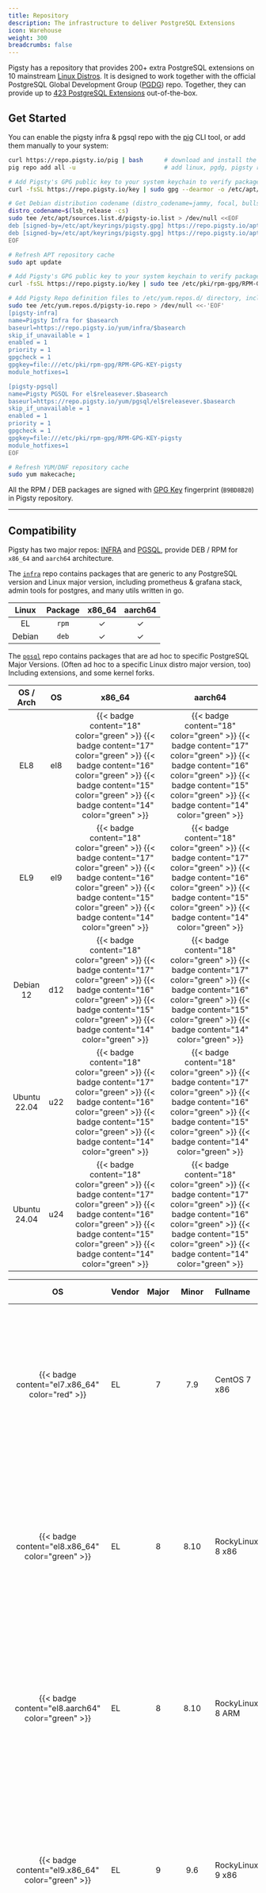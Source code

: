 ```yaml
---
title: Repository
description: The infrastructure to deliver PostgreSQL Extensions
icon: Warehouse
weight: 300
breadcrumbs: false
---
```



Pigsty has a repository that provides 200+ extra PostgreSQL extensions on 10 mainstream [Linux Distros](/intro#linux-compatibility).
It is designed to work together with the official PostgreSQL Global Development Group ([PGDG](https://www.postgresql.org/download/linux/)) repo.
Together, they can provide up to [423 PostgreSQL Extensions](https://ext.pgsty.com/list) out-of-the-box.


## Get Started

You can enable the pigsty infra & pgsql repo with the [pig](/pig/) CLI tool, or add them manually to your system:

```bash tab="pig"
curl https://repo.pigsty.io/pig | bash      # download and install the pig CLI tool
pig repo add all -u                         # add linux, pgdg, pigsty repo and update cache
```
```bash tab="apt"
# Add Pigsty's GPG public key to your system keychain to verify package signatures
curl -fsSL https://repo.pigsty.io/key | sudo gpg --dearmor -o /etc/apt/keyrings/pigsty.gpg

# Get Debian distribution codename (distro_codename=jammy, focal, bullseye, bookworm), and write the corresponding upstream repository address to the APT List file
distro_codename=$(lsb_release -cs)
sudo tee /etc/apt/sources.list.d/pigsty-io.list > /dev/null <<EOF
deb [signed-by=/etc/apt/keyrings/pigsty.gpg] https://repo.pigsty.io/apt/infra generic main
deb [signed-by=/etc/apt/keyrings/pigsty.gpg] https://repo.pigsty.io/apt/pgsql/${distro_codename} ${distro_codename} main
EOF

# Refresh APT repository cache
sudo apt update
```
```bash tab="yum"
# Add Pigsty's GPG public key to your system keychain to verify package signatures
curl -fsSL https://repo.pigsty.io/key | sudo tee /etc/pki/rpm-gpg/RPM-GPG-KEY-pigsty >/dev/null

# Add Pigsty Repo definition files to /etc/yum.repos.d/ directory, including two repositories
sudo tee /etc/yum.repos.d/pigsty-io.repo > /dev/null <<-'EOF'
[pigsty-infra]
name=Pigsty Infra for $basearch
baseurl=https://repo.pigsty.io/yum/infra/$basearch
skip_if_unavailable = 1
enabled = 1
priority = 1
gpgcheck = 1
gpgkey=file:///etc/pki/rpm-gpg/RPM-GPG-KEY-pigsty
module_hotfixes=1

[pigsty-pgsql]
name=Pigsty PGSQL For el$releasever.$basearch
baseurl=https://repo.pigsty.io/yum/pgsql/el$releasever.$basearch
skip_if_unavailable = 1
enabled = 1
priority = 1
gpgcheck = 1
gpgkey=file:///etc/pki/rpm-gpg/RPM-GPG-KEY-pigsty
module_hotfixes=1
EOF

# Refresh YUM/DNF repository cache
sudo yum makecache;
```

All the RPM / DEB packages are signed with [GPG Key](/repo/gpg) fingerprint (`B9BD8B20`) in Pigsty repository.


---------

## Compatibility

Pigsty has two major repos: [INFRA](/repo/infra/) and [PGSQL](/repo/pgsql/),
provide DEB / RPM for `x86_64` and `aarch64` architecture.

The [`infra`](/repo/infra) repo contains packages that are generic to any PostgreSQL version and Linux major version,
including prometheus & grafana stack, admin tools for postgres, and many utils written in go.

| Linux  | Package | x86_64 | aarch64 |
|:------:|:-------:|:------:|:-------:|
|   EL   |  `rpm`  |   ✓    |    ✓    |
| Debian |  `deb`  |   ✓    |    ✓    |

The [`pgsql`](/repo/pgsql) repo contains packages that are ad hoc to specific PostgreSQL Major Versions.
(Often ad hoc to a specific Linux distro major version, too) Including extensions, and some kernel forks.

|  OS / Arch   | OS  |                                                                                                    x86_64                                                                                                    |                                                                                                   aarch64                                                                                                    |
|:------------:|:---:|:------------------------------------------------------------------------------------------------------------------------------------------------------------------------------------------------------------:|:------------------------------------------------------------------------------------------------------------------------------------------------------------------------------------------------------------:|
|     EL8      | el8 | {{< badge content="18" color="green" >}} {{< badge content="17" color="green" >}} {{< badge content="16" color="green" >}} {{< badge content="15" color="green" >}} {{< badge content="14" color="green" >}} | {{< badge content="18" color="green" >}} {{< badge content="17" color="green" >}} {{< badge content="16" color="green" >}} {{< badge content="15" color="green" >}} {{< badge content="14" color="green" >}} |
|     EL9      | el9 | {{< badge content="18" color="green" >}} {{< badge content="17" color="green" >}} {{< badge content="16" color="green" >}} {{< badge content="15" color="green" >}} {{< badge content="14" color="green" >}} | {{< badge content="18" color="green" >}} {{< badge content="17" color="green" >}} {{< badge content="16" color="green" >}} {{< badge content="15" color="green" >}} {{< badge content="14" color="green" >}} |
|  Debian 12   | d12 | {{< badge content="18" color="green" >}} {{< badge content="17" color="green" >}} {{< badge content="16" color="green" >}} {{< badge content="15" color="green" >}} {{< badge content="14" color="green" >}} | {{< badge content="18" color="green" >}} {{< badge content="17" color="green" >}} {{< badge content="16" color="green" >}} {{< badge content="15" color="green" >}} {{< badge content="14" color="green" >}} |
| Ubuntu 22.04 | u22 | {{< badge content="18" color="green" >}} {{< badge content="17" color="green" >}} {{< badge content="16" color="green" >}} {{< badge content="15" color="green" >}} {{< badge content="14" color="green" >}} | {{< badge content="18" color="green" >}} {{< badge content="17" color="green" >}} {{< badge content="16" color="green" >}} {{< badge content="15" color="green" >}} {{< badge content="14" color="green" >}} |
| Ubuntu 24.04 | u24 | {{< badge content="18" color="green" >}} {{< badge content="17" color="green" >}} {{< badge content="16" color="green" >}} {{< badge content="15" color="green" >}} {{< badge content="14" color="green" >}} | {{< badge content="18" color="green" >}} {{< badge content="17" color="green" >}} {{< badge content="16" color="green" >}} {{< badge content="15" color="green" >}} {{< badge content="14" color="green" >}} |


|                         OS                          | Vendor | Major |  Minor  | Fullname          |                                                                                                 PG Major Version                                                                                                  | Comment  |
|:---------------------------------------------------:|:-------|:-----:|:-------:|:------------------|:-----------------------------------------------------------------------------------------------------------------------------------------------------------------------------------------------------------------:|:---------|
|  {{< badge content="el7.x86_64"   color="red" >}}   | EL     |   7   |   7.9   | CentOS 7 x86      |      {{< badge content="18" color="red" >}} {{< badge content="17" color="red" >}} {{< badge content="16" color="red" >}} {{< badge content="15" color="green" >}} {{< badge content="14" color="green" >}}       | EOL      |
| {{< badge content="el8.x86_64"   color="green" >}}  | EL     |   8   |  8.10   | RockyLinux 8 x86  |   {{< badge content="18" color="green" >}} {{< badge content="17" color="green" >}} {{< badge content="16" color="green" >}} {{< badge content="15" color="green" >}} {{< badge content="14" color="green" >}}    | Near EOL |
| {{< badge content="el8.aarch64"  color="green" >}}  | EL     |   8   |  8.10   | RockyLinux 8 ARM  |   {{< badge content="18" color="green" >}} {{< badge content="17" color="green" >}} {{< badge content="16" color="green" >}} {{< badge content="15" color="green" >}} {{< badge content="14" color="green" >}}    | Near EOL |
| {{< badge content="el9.x86_64"   color="green" >}}  | EL     |   9   |   9.6   | RockyLinux 9 x86  |   {{< badge content="18" color="green" >}} {{< badge content="17" color="green" >}} {{< badge content="16" color="green" >}} {{< badge content="15" color="green" >}} {{< badge content="14" color="green" >}}    | OK       |
| {{< badge content="el9.aarch64"  color="green" >}}  | EL     |   9   |   9.6   | RockyLinux 9 ARM  |   {{< badge content="18" color="green" >}} {{< badge content="17" color="green" >}} {{< badge content="16" color="green" >}} {{< badge content="15" color="green" >}} {{< badge content="14" color="green" >}}    | OK       |
| {{< badge content="el10.x86_64"  color="yellow" >}} | EL     |  10   |  10.0   | RockyLinux 10 x86 |   {{< badge content="18" color="green" >}} {{< badge content="17" color="green" >}} {{< badge content="16" color="green" >}} {{< badge content="15" color="green" >}} {{< badge content="14" color="green" >}}    | TBD      |
| {{< badge content="el10.aarch64" color="yellow" >}} | EL     |  10   |  10.0   | RockyLinux 10 ARM |   {{< badge content="18" color="green" >}} {{< badge content="17" color="green" >}} {{< badge content="16" color="green" >}} {{< badge content="15" color="green" >}} {{< badge content="14" color="green" >}}    | TBD      |
|  {{< badge content="d11.x86_64"   color="red" >}}   | Debian |  11   |  11.11  | Debian 11 x86     | {{< badge content="18" color="yellow" >}} {{< badge content="17" color="yellow" >}} {{< badge content="16" color="yellow" >}} {{< badge content="15" color="yellow" >}} {{< badge content="14" color="yellow" >}} | EOL      |
|  {{< badge content="d11.aarch64"  color="red" >}}   | Debian |  11   |  11.11  | Debian 11 ARM     | {{< badge content="18" color="yellow" >}} {{< badge content="17" color="yellow" >}} {{< badge content="16" color="yellow" >}} {{< badge content="15" color="yellow" >}} {{< badge content="14" color="yellow" >}} | EOL      |
| {{< badge content="d12.x86_64"   color="green" >}}  | Debian |  12   |  12.11  | Debian 12 x86     |   {{< badge content="18" color="green" >}} {{< badge content="17" color="green" >}} {{< badge content="16" color="green" >}} {{< badge content="15" color="green" >}} {{< badge content="14" color="green" >}}    | OK       |
| {{< badge content="d12.aarch64"  color="green" >}}  | Debian |  12   |  12.11  | Debian 12 ARM     |   {{< badge content="18" color="green" >}} {{< badge content="17" color="green" >}} {{< badge content="16" color="green" >}} {{< badge content="15" color="green" >}} {{< badge content="14" color="green" >}}    | OK       |
| {{< badge content="d13.x86_64"   color="yellow" >}} | Debian |  13   |  13.1   | Debian 13 x86     |   {{< badge content="18" color="green" >}} {{< badge content="17" color="green" >}} {{< badge content="16" color="green" >}} {{< badge content="15" color="green" >}} {{< badge content="14" color="green" >}}    | TBD      |
| {{< badge content="d13.aarch64"  color="yellow" >}} | Debian |  13   |  13.1   | Debian 13 ARM     |   {{< badge content="18" color="green" >}} {{< badge content="17" color="green" >}} {{< badge content="16" color="green" >}} {{< badge content="15" color="green" >}} {{< badge content="14" color="green" >}}    | TBD      |
|  {{< badge content="u20.x86_64"   color="red" >}}   | Ubuntu |  20   | 20.04.6 | Ubuntu 20.04 x86  | {{< badge content="18" color="yellow" >}} {{< badge content="17" color="yellow" >}} {{< badge content="16" color="yellow" >}} {{< badge content="15" color="yellow" >}} {{< badge content="14" color="yellow" >}} | EOL      |
|  {{< badge content="u20.aarch64"  color="red" >}}   | Ubuntu |  20   | 20.04.6 | Ubuntu 20.04 ARM  | {{< badge content="18" color="yellow" >}} {{< badge content="17" color="yellow" >}} {{< badge content="16" color="yellow" >}} {{< badge content="15" color="yellow" >}} {{< badge content="14" color="yellow" >}} | EOL      |
| {{< badge content="u22.x86_64"   color="green" >}}  | Ubuntu |  22   | 22.04.5 | Ubuntu 22.04 x86  |   {{< badge content="18" color="green" >}} {{< badge content="17" color="green" >}} {{< badge content="16" color="green" >}} {{< badge content="15" color="green" >}} {{< badge content="14" color="green" >}}    | OK       |
| {{< badge content="u22.aarch64"  color="green" >}}  | Ubuntu |  22   | 22.04.5 | Ubuntu 22.04 ARM  |   {{< badge content="18" color="green" >}} {{< badge content="17" color="green" >}} {{< badge content="16" color="green" >}} {{< badge content="15" color="green" >}} {{< badge content="14" color="green" >}}    | OK       |
| {{< badge content="u24.x86_64"   color="green" >}}  | Ubuntu |  24   | 24.04.3 | Ubuntu 24.04 x86  |   {{< badge content="18" color="green" >}} {{< badge content="17" color="green" >}} {{< badge content="16" color="green" >}} {{< badge content="15" color="green" >}} {{< badge content="14" color="green" >}}    | OK       |
| {{< badge content="u24.aarch64"  color="green" >}}  | Ubuntu |  24   | 24.04.3 | Ubuntu 24.04 ARM  |   {{< badge content="18" color="green" >}} {{< badge content="17" color="green" >}} {{< badge content="16" color="green" >}} {{< badge content="15" color="green" >}} {{< badge content="14" color="green" >}}    | OK       |



The file hierarchy of the repository may look like this:

<Files>
    <Folder name="https://repo.pigsty.io" defaultOpen>
        <Folder name="apt" defaultOpen>
            <Folder name="infra">
                <Folder name="amd64"></Folder>
                <Folder name="arm64"></Folder>
            </Folder>
            <Folder name="pgsql">
                <Folder name="x86_64"></Folder>
                <Folder name="aarch64"></Folder>
            </Folder>
        </Folder>
        <Folder name="yum" defaultOpen>
            <Folder name="infra">
                <Folder name="x86_64"></Folder>
                <Folder name="aarch64"></Folder>
            </Folder>
            <Folder name="pgsql">
                <Folder name="x86_64"></Folder>
                <Folder name="aarch64"></Folder>
            </Folder>
        </Folder>
        <a href={"https://repo.pigsty.io/pig"}><File name="pig" icon={<FileTerminal className="text-orange-500" />} /></a>
        <a href={"https://repo.pigsty.io/key"}><File name="key" icon={<KeyRound className="text-blue-500" />} /></a>
    </Folder>
</Files>


------

## Source

Building specs of these repos and packages are open-sourced on GitHub:

- https://github.com/pgsty/rpm
- https://github.com/pgsty/deb
- https://github.com/pgsty/infra-pkg
